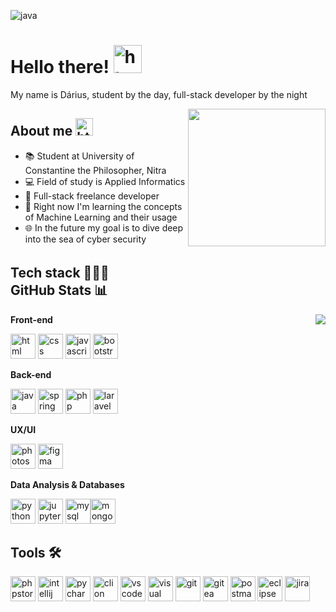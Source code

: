 ![java](https://github.com/litboidardi/litboidardi/assets/80161491/d66f2f4c-0529-4968-aa83-3898a17283cf)


# Hello there! <img height="45" alt="html" src="https://cdn.pixabay.com/animation/2023/04/14/20/54/20-54-26-27_512.gif">

<p>My name is Dárius, student by the day, full-stack developer by the night</p>

<img align='right' src="https://i.pinimg.com/originals/a6/70/91/a67091c003173f3cd58801f345392dde.gif" width="220">

## About me <img height="28" alt="html" src="https://media.tenor.com/9y5iGiCiGRQAAAAi/pusheen-tea.gif">
- 📚 Student at University of Constantine the Philosopher, Nitra
- 💻 Field of study is Applied Informatics
- 💸 Full-stack freelance developer
- 🤖 Right now I'm learning the concepts of Machine Learning and their usage
- 🌐 In the future my goal is to dive deep into the sea of cyber security


## Tech stack 👨🏼‍💻ㅤㅤㅤ ㅤ ㅤ ㅤㅤ  ㅤㅤ  ㅤㅤ ㅤ ㅤ ㅤGitHub Stats 📊
<a href="https://github.com/litboidardi?tab=repositories">
  <img align="right" src="https://github-readme-stats.vercel.app/api/top-langs/?username=litboidardi&title_color=ffffff&text_color=c9cacc&icon_color=2bbc8a&bg_color=0d1117&border_color=21262d&exclude_repo=litboidardi,2d-unity-game"/>
</a>


**Front-end**

<img height="40" alt="html" src="https://upload.wikimedia.org/wikipedia/commons/thumb/3/38/HTML5_Badge.svg/1200px-HTML5_Badge.svg.png">  <img height="40" alt="css" src="https://upload.wikimedia.org/wikipedia/commons/6/62/CSS3_logo.svg">  <img height="40" alt="javascript" src="https://cdn.worldvectorlogo.com/logos/javascript-1.svg">  <img height="40" alt="bootstrap" src="https://upload.wikimedia.org/wikipedia/commons/thumb/b/b2/Bootstrap_logo.svg/1280px-Bootstrap_logo.svg.png">

**Back-end**

<img height="40" alt="java" src="https://testujeme.sk/project/files/pages/2801/java.png">  <img height="40" alt="spring" src="https://cdn.freebiesupply.com/logos/large/2x/spring-3-logo-png-transparent.png">  <img height="40" alt="php" src="https://upload.wikimedia.org/wikipedia/commons/thumb/3/31/Webysther_20160423_-_Elephpant.svg/1280px-Webysther_20160423_-_Elephpant.svg.png">  <img height="40" alt="laravel" src="https://upload.wikimedia.org/wikipedia/commons/thumb/9/9a/Laravel.svg/1969px-Laravel.svg.png">

**UX/UI**

<img height="40" alt="photoshop" src="https://cdn-icons-png.flaticon.com/512/5436/5436972.png">  <img height="40" alt="figma" src="https://pnghq.com/wp-content/uploads/figma-logo-png-free-unlimited-png-download-60875.png">

**Data Analysis & Databases**

<img height="40" alt="python" src="https://upload.wikimedia.org/wikipedia/commons/thumb/c/c3/Python-logo-notext.svg/800px-Python-logo-notext.svg.png">  <img height="40" alt="jupyter" src="https://upload.wikimedia.org/wikipedia/commons/thumb/3/38/Jupyter_logo.svg/883px-Jupyter_logo.svg.png">  <img height="40" alt="mysql" src="https://1000logos.net/wp-content/uploads/2020/08/MySQL-Logo.png"><img height="40" alt="mongodb" src="https://www.svgrepo.com/show/331488/mongodb.svg">


## Tools 🛠️

<img height="40" alt="phpstorm" src="https://upload.wikimedia.org/wikipedia/commons/thumb/c/c9/PhpStorm_Icon.svg/2048px-PhpStorm_Icon.svg.png">  <img height="40" alt="intellij" src="https://upload.wikimedia.org/wikipedia/commons/thumb/9/9c/IntelliJ_IDEA_Icon.svg/2048px-IntelliJ_IDEA_Icon.svg.png">  <img height="40" alt="pycharm" src="https://upload.wikimedia.org/wikipedia/commons/thumb/1/1d/PyCharm_Icon.svg/1024px-PyCharm_Icon.svg.png">  <img height="40" alt="clion" src="https://upload.wikimedia.org/wikipedia/commons/thumb/6/62/Clion.svg/2500px-Clion.svg.png">  <img height="40" alt="vscode" src="https://upload.wikimedia.org/wikipedia/commons/thumb/9/9a/Visual_Studio_Code_1.35_icon.svg/2048px-Visual_Studio_Code_1.35_icon.svg.png">  <img height="40" alt="visual studio" src="https://upload.wikimedia.org/wikipedia/commons/thumb/5/59/Visual_Studio_Icon_2019.svg/512px-Visual_Studio_Icon_2019.svg.png">  <img height="40" alt="git" src="https://upload.wikimedia.org/wikipedia/commons/thumb/3/3f/Git_icon.svg/1200px-Git_icon.svg.png">  <img height="40" alt="gitea" src="https://upload.wikimedia.org/wikipedia/commons/thumb/b/bb/Gitea_Logo.svg/2048px-Gitea_Logo.svg.png">  <img height="40" alt="postman" src="https://cdn.worldvectorlogo.com/logos/postman.svg">  <img height="40" alt="eclipse" src="https://cdn.freebiesupply.com/logos/large/2x/eclipse-11-logo-png-transparent.png">  <img height="40" alt="jira" src="https://cdn-icons-png.flaticon.com/512/5968/5968875.png">


